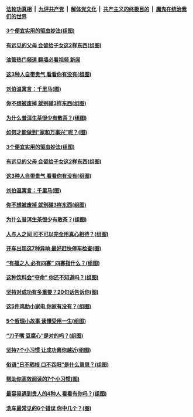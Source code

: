####  [法轮功真相](../../../../basic/blob/master/README.md?t=09290031) &nbsp;|&nbsp; [九评共产党](../../../../9ping.md/blob/master/README.md?t=09290031) &nbsp;|&nbsp; [解体党文化](../../../../jtdwh.md/blob/master/README.md?t=09290031)  &nbsp;|&nbsp; [共产主义的终极目的](../../../../gczydzjmd.md/blob/master/README.md?t=09290031) &nbsp;|&nbsp; [魔鬼在统治我们的世界](../../../../mgztzwmdsj.md/blob/master/README.md?t=09290031) 

#### [3个便宜实用的驱虫妙法(组图)](../pages/p8/1017741.md?t=09290031) 

#### [有远见的父母 会留给子女这2样东西(组图)](../pages/p8/1017315.md?t=09290031) 

#### [油管热门频道 翻墙必看视频 新闻](http://209.250.226.216:81/youtube.html?09290031)

#### [这3种人自带贵气 看看你有没有(组图)](../pages/p8/1017516.md?t=09290031) 

#### [刘伯温寓言：千里马(图)](../pages/p8/1013110.md?t=09290031) 

#### [你不想被废掉 就别碰3样东西(组图)](../pages/p8/1017319.md?t=09290031) 

#### [为什么普洱生茶很少有散茶？(组图)](../pages/p8/1017321.md?t=09290031) 

#### [如何才能做到“家和万事兴”呢？(图)](../pages/p8/1017784.md?t=09290031) 

#### [3个便宜实用的驱虫妙法(组图)](../pages/p8/1017741.md?t=09290031) 

#### [有远见的父母 会留给子女这2样东西(组图)](../pages/p8/1017315.md?t=09290031) 

#### [这3种人自带贵气 看看你有没有(组图)](../pages/p8/1017516.md?t=09290031) 

#### [刘伯温寓言：千里马(图)](../pages/p8/1013110.md?t=09290031) 

#### [你不想被废掉 就别碰3样东西(组图)](../pages/p8/1017319.md?t=09290031) 

#### [为什么普洱生茶很少有散茶？(组图)](../pages/p8/1017321.md?t=09290031) 

#### [人与人之间 可不可以完全用真心相待？(组图)](../pages/p8/1017580.md?t=09290031) 

#### [开车出现这7种异响 最好赶快停车检查(图)](../pages/p8/1017514.md?t=09290031) 

#### [“有福之人 必有四寡” 四寡指什么？(组图)](../pages/p8/1016911.md?t=09290031) 

#### [这种饮料会“夺命” 你还不知道吗？(组图)](../pages/p8/1017515.md?t=09290031) 

#### [坚持对成功有多重要？20句话告诉你(图)](../pages/p8/1017407.md?t=09290031) 

#### [这5件鸡肋小家电 你家有没有？(组图)](../pages/p8/1017449.md?t=09290031) 

#### [5个哲理小故事 读懂受用一生(组图)](../pages/p8/1017189.md?t=09290031) 

#### [“刀子嘴 豆腐心”是对的吗？(组图)](../pages/p8/1017310.md?t=09290031) 

#### [坚持7个小习惯 让成功离你越近(组图)](../pages/p8/1017401.md?t=09290031) 

#### [俗语“日不晒根 口不吞阳”是什么意思？(组图)](../pages/p8/1016754.md?t=09290031) 

#### [帮助你高效阅读的7个小习惯(图)](../pages/p8/1017363.md?t=09290031) 

#### [最容易遇到贵人的4种人 看看有你吗？(组图)](../pages/p8/1016302.md?t=09290031) 

#### [洗车最常见的6个错误 你中几个？(图)](../pages/p8/1017304.md?t=09290031) 

<img src='http://gfw-breaker.win/goodnews/indexes/p8.md' width='0px' height='0px'/>
